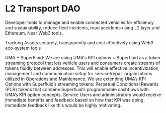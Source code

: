 # L2 Transport DAO

Developer tools to manage and enable connected vehicles for efficiency and sustainability, reduce fleet incidents, road accidents using L2 layer and Ethereum, Near Web3 tools.

Tracking Assets securely, transparently and cost effectively using Web3 eco-system tools


UMA + SuperFluid: We are using UMA's KPI options + Superfluid as a token streaming protocol that lets vehicle users and consumers create streams of tokens fluidly between addresses. This will enable effective incentivization, management and communication setup for service/repair organizations utilized in Operations and Maintenance. We are extending UMA’s KPI Options with Superfluid’s streaming tokens: Perpetual Conditional Rewards (PCR) tokens that combine Superfluid’s programmable cashflows with UMA’s KPI option concepts. Service Users and administrators would receive immediate benefits and feedback based on how that KPI was doing. Immediate feedback like this would be highly motivating. 
